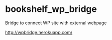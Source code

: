 # bookshelf_wp_bridge

Bridge to connect WP site with external webpage


http://wpbridge.herokuapp.com/